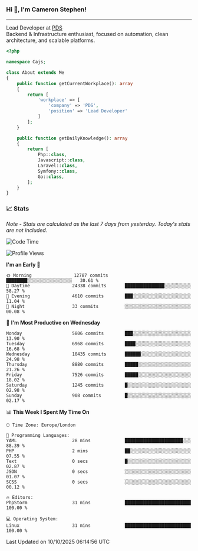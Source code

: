 ### Hi 👋, I'm Cameron Stephen!

---

Lead Developer at [PDS](https://prindatasolutions.co.uk)  
Backend & Infrastructure enthusiast, focused on automation, clean architecture, and scalable platforms.


```php
<?php

namespace Cajs;

class About extends Me
{
    public function getCurrentWorkplace(): array
    {
        return [
            'workplace' => [
                'company' => 'PDS',
                'position' => 'Lead Developer'
            ]
        ];
    }

    public function getDailyKnowledge(): array
    {
        return [
            Php::class,
            Javascript::class,
            Laravel::class,
            Symfony::class,
            Go::class,
        ];
    }
}
```

### 📈 Stats
<p><em>Note - Stats are calculated as the last 7 days from yesterday. Today's stats are not included.</em></p>


<!--START_SECTION:waka-->
![Code Time](http://img.shields.io/badge/Code%20Time-4%2C736%20hrs%2041%20mins-blue)

![Profile Views](http://img.shields.io/badge/Profile%20Views-0-blue)

**I'm an Early 🐤** 

```text
🌞 Morning                12787 commits       ████████░░░░░░░░░░░░░░░░░   30.61 % 
🌆 Daytime                24338 commits       ███████████████░░░░░░░░░░   58.27 % 
🌃 Evening                4610 commits        ███░░░░░░░░░░░░░░░░░░░░░░   11.04 % 
🌙 Night                  33 commits          ░░░░░░░░░░░░░░░░░░░░░░░░░   00.08 % 
```
📅 **I'm Most Productive on Wednesday** 

```text
Monday                   5806 commits        ███░░░░░░░░░░░░░░░░░░░░░░   13.90 % 
Tuesday                  6968 commits        ████░░░░░░░░░░░░░░░░░░░░░   16.68 % 
Wednesday                10435 commits       ██████░░░░░░░░░░░░░░░░░░░   24.98 % 
Thursday                 8880 commits        █████░░░░░░░░░░░░░░░░░░░░   21.26 % 
Friday                   7526 commits        █████░░░░░░░░░░░░░░░░░░░░   18.02 % 
Saturday                 1245 commits        █░░░░░░░░░░░░░░░░░░░░░░░░   02.98 % 
Sunday                   908 commits         █░░░░░░░░░░░░░░░░░░░░░░░░   02.17 % 
```


📊 **This Week I Spent My Time On** 

```text
🕑︎ Time Zone: Europe/London

💬 Programming Languages: 
YAML                     28 mins             ██████████████████████░░░   88.39 % 
PHP                      2 mins              ██░░░░░░░░░░░░░░░░░░░░░░░   07.55 % 
Text                     0 secs              █░░░░░░░░░░░░░░░░░░░░░░░░   02.87 % 
JSON                     0 secs              ░░░░░░░░░░░░░░░░░░░░░░░░░   01.07 % 
SCSS                     0 secs              ░░░░░░░░░░░░░░░░░░░░░░░░░   00.12 % 

🔥 Editors: 
PhpStorm                 31 mins             █████████████████████████   100.00 % 

💻 Operating System: 
Linux                    31 mins             █████████████████████████   100.00 % 
```


 Last Updated on 10/10/2025 06:14:56 UTC
<!--END_SECTION:waka-->
